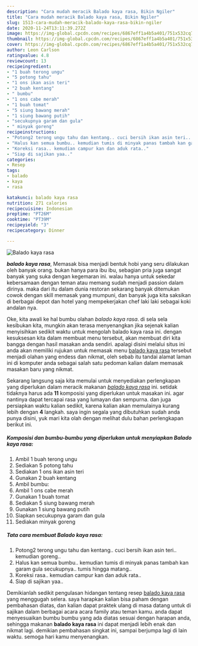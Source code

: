 ```yaml
---
description: "Cara mudah meracik Balado kaya rasa, Bikin Ngiler"
title: "Cara mudah meracik Balado kaya rasa, Bikin Ngiler"
slug: 1513-cara-mudah-meracik-balado-kaya-rasa-bikin-ngiler
date: 2020-11-24T13:11:39.272Z
image: https://img-global.cpcdn.com/recipes/6867eff1a4b5a401/751x532cq70/balado-kaya-rasa-foto-resep-utama.jpg
thumbnail: https://img-global.cpcdn.com/recipes/6867eff1a4b5a401/751x532cq70/balado-kaya-rasa-foto-resep-utama.jpg
cover: https://img-global.cpcdn.com/recipes/6867eff1a4b5a401/751x532cq70/balado-kaya-rasa-foto-resep-utama.jpg
author: Leon Carlson
ratingvalue: 4.8
reviewcount: 13
recipeingredient:
- "1 buah terong ungu"
- "5 potong tahu"
- "1 ons ikan asin teri"
- "2 buah kentang"
- " bumbu"
- "1 ons cabe merah"
- "1 buah tomat"
- "5 siung bawang merah"
- "1 siung bawang putih"
- "secukupnya garam dan gula"
- " minyak goreng"
recipeinstructions:
- "Potong2 terong ungu tahu dan kentang.. cuci bersih ikan asin teri.. kemudian goreng.."
- "Halus kan semua bumbu.. kemudian tumis di minyak panas tambah kan garam gula secukupnya.. tumis hingga matang.."
- "Koreksi rasa.. kemudian campur kan dan aduk rata.."
- "Siap di sajikan yaa.."
categories:
- Resep
tags:
- balado
- kaya
- rasa

katakunci: balado kaya rasa 
nutrition: 271 calories
recipecuisine: Indonesian
preptime: "PT26M"
cooktime: "PT39M"
recipeyield: "3"
recipecategory: Dinner

---
```



![Balado kaya rasa](https://img-global.cpcdn.com/recipes/6867eff1a4b5a401/751x532cq70/balado-kaya-rasa-foto-resep-utama.jpg)

<b><i>balado kaya rasa</i></b>, Memasak bisa menjadi bentuk hobi yang seru dilakukan oleh banyak orang. bukan hanya para ibu ibu, sebagian pria juga sangat banyak yang suka dengan kegemaran ini. walau hanya untuk sekedar kebersamaan dengan teman atau memang sudah menjadi passion dalam dirinya. maka dari itu dalam dunia restoran sekarang banyak ditemukan cowok dengan skill memasak yang mumpuni, dan banyak juga kita saksikan di berbagai depot dan hotel yang mempekerjakan chef laki laki sebagai koki andalan nya.



Oke, kita awali ke hal bumbu olahan <i>balado kaya rasa</i>. di sela sela kesibukan kita, mungkin akan terasa menyenangkan jika sejenak kalian menyisihkan sedikit waktu untuk mengolah balado kaya rasa ini. dengan kesuksesan kita dalam membuat menu tersebut, akan membuat diri kita bangga dengan hasil masakan anda sendiri. apalagi disini melalui situs ini anda akan memiliki rujukan untuk memasak menu <u>balado kaya rasa</u> tersebut menjadi olahan yang endess dan nikmat, oleh sebab itu tandai alamat laman ini di komputer anda sebagai salah satu pedoman kalian dalam memasak masakan baru yang nikmat.


Sekarang langsung saja kita memulai untuk menyediakan perlengkapan yang diperlukan dalam meracik makanan <u><i>balado kaya rasa</i></u> ini. setidak tidaknya harus ada <b>11</b> komposisi yang diperlukan untuk masakan ini. agar nantinya dapat tercapai rasa yang lumayan dan sempurna. dan juga persiapkan waktu kalian sedikit, karena kalian akan memulainya kurang lebih dengan <b>4</b> langkah. saya ingin segala yang dibutuhkan sudah anda punya disini, yuk mari kita olah dengan melihat dulu bahan perlengkapan berikut ini.

<!--inarticleads1-->

##### Komposisi dan bumbu-bumbu yang diperlukan untuk menyiapkan Balado kaya rasa:

1. Ambil 1 buah terong ungu
1. Sediakan 5 potong tahu
1. Sediakan 1 ons ikan asin teri
1. Gunakan 2 buah kentang
1. Ambil  bumbu:
1. Ambil 1 ons cabe merah
1. Gunakan 1 buah tomat
1. Sediakan 5 siung bawang merah
1. Gunakan 1 siung bawang putih
1. Siapkan secukupnya garam dan gula
1. Sediakan  minyak goreng




<!--inarticleads2-->

##### Tata cara membuat Balado kaya rasa:

1. Potong2 terong ungu tahu dan kentang.. cuci bersih ikan asin teri.. kemudian goreng..
1. Halus kan semua bumbu.. kemudian tumis di minyak panas tambah kan garam gula secukupnya.. tumis hingga matang..
1. Koreksi rasa.. kemudian campur kan dan aduk rata..
1. Siap di sajikan yaa..




Demikianlah sedikit pengulasan hidangan tentang resep <u>balado kaya rasa</u> yang menggugah selera. saya harapkan kalian bisa paham dengan pembahasan diatas, dan kalian dapat praktek ulang di masa datang untuk di sajikan dalam berbagai acara acara family atau teman kamu. anda dapat menyesuaikan bumbu bumbu yang ada diatas sesuai dengan harapan anda, sehingga makanan <b>balado kaya rasa</b> ini dapat menjadi lebih enak dan nikmat lagi. demikian pembahasan singkat ini, sampai berjumpa lagi di lain waktu. semoga hari kamu menyenangkan.
